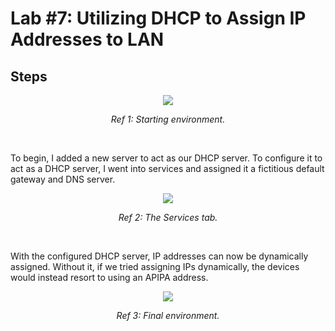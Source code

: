 # Lab #7: Utilizing DHCP to Assign IP Addresses to LAN
## Steps
<p align="center"><img src="https://i.imgur.com/bglBgxT.png"></p>
<p align="center"><i>Ref 1: Starting environment.</i></p>
<br>

To begin, I added a new server to act as our DHCP server. To configure it to act as a DHCP server, I went into services and assigned it a fictitious default gateway and DNS server.

<p align="center"><img src="https://i.imgur.com/IU96zv2.png"></p>
<p align="center"><i>Ref 2: The Services tab.</i></p>
<br>

With the configured DHCP server, IP addresses can now be dynamically assigned. Without it, if we tried assigning IPs dynamically, the devices would instead resort to using an APIPA address.

<p align="center"><img src="https://i.imgur.com/clXtngB.png"></p>
<p align="center"><i>Ref 3: Final environment.</i></p>
<br>
